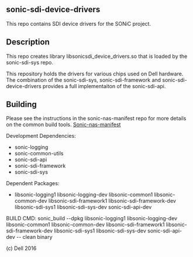 sonic-sdi-device-drivers
------------------------
This repo contains SDI device drivers for the SONiC project.

Description
-----------
This repo creates library libsonicsdi_device_drivers.so that is loaded by the sonic-sdi-sys repo.  

This repository holds the drivers for various chips used on Dell hardware. The combination of the sonic-sdi-sys, sonic-sdi-framework and sonic-sdi-device-drivers provides a full implementaiton of the sonic-sdi-api.

Building
--------
Please see the instructions in the sonic-nas-manifest repo for more details on the common build tools.  [Sonic-nas-manifest](https://stash.force10networks.com/projects/SONIC/repos/sonic-nas-manifest/browse)

Development Dependencies:

 - sonic-logging
 - sonic-common-utils
 - sonic-sdi-api
 - sonic-sdi-framework
 - sonic-sdi-sys

Dependent Packages:

 - libsonic-logging1 libsonic-logging-dev libsonic-common1 libsonic-common-dev libsonic-sdi-framework1 libsonic-sdi-framework-dev libsonic-sdi-sys1 libsonic-sdi-sys-dev sonic-sdi-api-dev


BUILD CMD: sonic_build --dpkg libsonic-logging1 libsonic-logging-dev libsonic-common1 libsonic-common-dev libsonic-sdi-framework1 libsonic-sdi-framework-dev libsonic-sdi-sys1 libsonic-sdi-sys-dev sonic-sdi-api-dev -- clean binary


(c) Dell 2016

